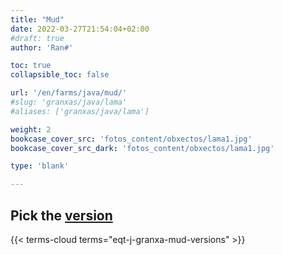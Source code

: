 ```yaml
---
title: "Mud"
date: 2022-03-27T21:54:04+02:00
#draft: true
author: 'Ran#'

toc: true
collapsible_toc: false

url: '/en/farms/java/mud/'
#slug: 'granxas/java/lama'
#aliases: ['granxas/java/lama']

weight: 2
bookcase_cover_src: 'fotos_content/obxectos/lama1.jpg'
bookcase_cover_src_dark: 'fotos_content/obxectos/lama1.jpg'

type: 'blank'

---
```


## Pick the [version](/en/eqt-j-granxa-mud-versions/)

{{< terms-cloud terms="eqt-j-granxa-mud-versions" >}}
